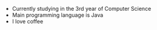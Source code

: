 - Currently studying in the 3rd year of Computer Science
- Main programming language is Java
- I love coffee
